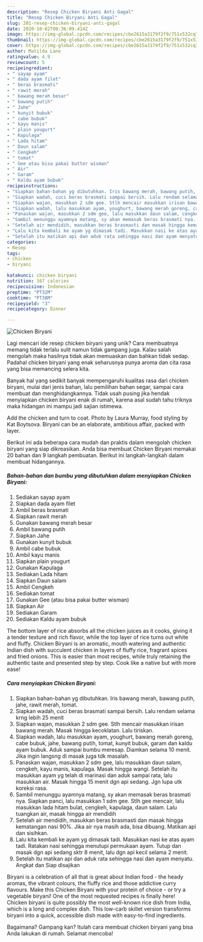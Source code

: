```yaml
---
description: "Resep Chicken Biryani Anti Gagal"
title: "Resep Chicken Biryani Anti Gagal"
slug: 201-resep-chicken-biryani-anti-gagal
date: 2020-10-02T00:36:09.414Z
image: https://img-global.cpcdn.com/recipes/cbe2615a3179f2f9/751x532cq70/chicken-biryani-foto-resep-utama.jpg
thumbnail: https://img-global.cpcdn.com/recipes/cbe2615a3179f2f9/751x532cq70/chicken-biryani-foto-resep-utama.jpg
cover: https://img-global.cpcdn.com/recipes/cbe2615a3179f2f9/751x532cq70/chicken-biryani-foto-resep-utama.jpg
author: Matilda Lane
ratingvalue: 4.9
reviewcount: 5
recipeingredient:
- " sayap ayam"
- " dada ayam filet"
- " beras brasmati"
- " rawit merah"
- " bawang merah besar"
- " bawang putih"
- " Jahe"
- " kunyit bubuk"
- " cabe bubuk"
- " kayu manis"
- " plain yougurt"
- " Kapulaga"
- " Lada hitam"
- " Daun salam"
- " Cengkeh"
- " tomat"
- " Gee atau bisa pakai butter wisman"
- " Air"
- " Garam"
- " Kaldu ayam bubuk"
recipeinstructions:
- "Siapkan bahan-bahan yg dibutuhkan. Iris bawang merah, bawang putih, jahe, rawit merah, tomat."
- "Siapkan wadah, cuci beras brasmati sampai bersih. Lalu rendam selama krng lebih 25 menit"
- "Siapkan wajan, masukkan 2 sdm gee. Stlh mencair masukkan irisan bawang merah. Masak hingga kecoklatan. Lalu tiriskan."
- "Siapkan wadah, lalu masukkan ayam, youghurt, bawang merah goreng, cabe bubuk, jahe, bawang putih, tomat, kunyit bubuk, garam dan kaldu ayam bubuk. Aduk sampai bumbu meresap. Diamkan selama 10 menit. Jika ingin langsng di masak juga tdk masalah."
- "Panaskan wajan, masukkan 2 sdm gee, lalu masukkan daun salam, cengkeh, kayu manis, kapulaga. Masak hingga wangi. Setelah itu masukkan ayam yg telah di marinasi dan aduk sampai rata, lalu masukkan air. Masak hingga 15 menit dgn api sedang. Jgn lupa utk koreksi rasa."
- "Sambil menunggu ayamnya matang, sy akan memasak beras brasmati nya. Siapkan panci, lalu masukkan 1 sdm gee. Stlh gee mencair, lalu masukkan lada hitam bulat, cengkeh, kapulaga, daun salam. Lalu tuangkan air, masak hingga air mendidih"
- "Setelah air mendidih, masukkan beras brasmasti dan masak hingga kematangan nasi 90%. Jika air nya masih ada, bisa dibuang. Matikan api dan sisihkan."
- "Lalu kita kembali ke ayam yg dimasak tadi. Masukkan nasi ke atas ayam tadi. Ratakan nasi sehingga menutupi permukaan ayam. Tutup dan masak dgn api sedang sktr 8 menit, lalu dgn api kecil selama 2 menit."
- "Setelah itu matikan api dan aduk rata sehingga nasi dan ayam menyatu. Angkat dan Siap disajikan"
categories:
- Resep
tags:
- chicken
- biryani

katakunci: chicken biryani 
nutrition: 167 calories
recipecuisine: Indonesian
preptime: "PT32M"
cooktime: "PT38M"
recipeyield: "3"
recipecategory: Dinner

---
```



![Chicken Biryani](https://img-global.cpcdn.com/recipes/cbe2615a3179f2f9/751x532cq70/chicken-biryani-foto-resep-utama.jpg)

Lagi mencari ide resep chicken biryani yang unik? Cara membuatnya memang tidak terlalu sulit namun tidak gampang juga. Kalau salah mengolah maka hasilnya tidak akan memuaskan dan bahkan tidak sedap. Padahal chicken biryani yang enak seharusnya punya aroma dan cita rasa yang bisa memancing selera kita.

Banyak hal yang sedikit banyak mempengaruhi kualitas rasa dari chicken biryani, mulai dari jenis bahan, lalu pemilihan bahan segar, sampai cara membuat dan menghidangkannya. Tidak usah pusing jika hendak menyiapkan chicken biryani enak di rumah, karena asal sudah tahu triknya maka hidangan ini mampu jadi sajian istimewa.

Add the chicken and turn to coat. Photo by Laura Murray, food styling by Kat Boytsova. Biryani can be an elaborate, ambitious affair, packed with layer.


Berikut ini ada beberapa cara mudah dan praktis dalam mengolah chicken biryani yang siap dikreasikan. Anda bisa membuat Chicken Biryani memakai 20 bahan dan 9 langkah pembuatan. Berikut ini langkah-langkah dalam membuat hidangannya.

<!--inarticleads1-->

##### Bahan-bahan dan bumbu yang dibutuhkan dalam menyiapkan Chicken Biryani:

1. Sediakan  sayap ayam
1. Siapkan  dada ayam filet
1. Ambil  beras brasmati
1. Siapkan  rawit merah
1. Gunakan  bawang merah besar
1. Ambil  bawang putih
1. Siapkan  Jahe
1. Gunakan  kunyit bubuk
1. Ambil  cabe bubuk
1. Ambil  kayu manis
1. Siapkan  plain yougurt
1. Gunakan  Kapulaga
1. Sediakan  Lada hitam
1. Siapkan  Daun salam
1. Ambil  Cengkeh
1. Sediakan  tomat
1. Gunakan  Gee (atau bisa pakai butter wisman)
1. Siapkan  Air
1. Sediakan  Garam
1. Sediakan  Kaldu ayam bubuk


The bottom layer of rice absorbs all the chicken juices as it cooks, giving it a tender texture and rich flavor, while the top layer of rice turns out white and fluffy. Chicken Biryani is an aromatic, mouth watering and authentic Indian dish with succulent chicken in layers of fluffy rice, fragrant spices and fried onions. This is easier than most recipes, while truly retaining the authentic taste and presented step by step. Cook like a native but with more ease! 

<!--inarticleads2-->

##### Cara menyiapkan Chicken Biryani:

1. Siapkan bahan-bahan yg dibutuhkan. Iris bawang merah, bawang putih, jahe, rawit merah, tomat.
1. Siapkan wadah, cuci beras brasmati sampai bersih. Lalu rendam selama krng lebih 25 menit
1. Siapkan wajan, masukkan 2 sdm gee. Stlh mencair masukkan irisan bawang merah. Masak hingga kecoklatan. Lalu tiriskan.
1. Siapkan wadah, lalu masukkan ayam, youghurt, bawang merah goreng, cabe bubuk, jahe, bawang putih, tomat, kunyit bubuk, garam dan kaldu ayam bubuk. Aduk sampai bumbu meresap. Diamkan selama 10 menit. Jika ingin langsng di masak juga tdk masalah.
1. Panaskan wajan, masukkan 2 sdm gee, lalu masukkan daun salam, cengkeh, kayu manis, kapulaga. Masak hingga wangi. Setelah itu masukkan ayam yg telah di marinasi dan aduk sampai rata, lalu masukkan air. Masak hingga 15 menit dgn api sedang. Jgn lupa utk koreksi rasa.
1. Sambil menunggu ayamnya matang, sy akan memasak beras brasmati nya. Siapkan panci, lalu masukkan 1 sdm gee. Stlh gee mencair, lalu masukkan lada hitam bulat, cengkeh, kapulaga, daun salam. Lalu tuangkan air, masak hingga air mendidih
1. Setelah air mendidih, masukkan beras brasmasti dan masak hingga kematangan nasi 90%. Jika air nya masih ada, bisa dibuang. Matikan api dan sisihkan.
1. Lalu kita kembali ke ayam yg dimasak tadi. Masukkan nasi ke atas ayam tadi. Ratakan nasi sehingga menutupi permukaan ayam. Tutup dan masak dgn api sedang sktr 8 menit, lalu dgn api kecil selama 2 menit.
1. Setelah itu matikan api dan aduk rata sehingga nasi dan ayam menyatu. Angkat dan Siap disajikan


Biryani is a celebration of all that is great about Indian food - the heady aromas, the vibrant colours, the fluffy rice and those addictive curry flavours. Make this Chicken Biryani with your protein of choice - or try a vegetable biryani! One of the most requested recipes is finally here! Chicken biryani is quite possibly the most well-known rice dish from India, which is a long and complex dish. This low-carb skillet version transforms biryani into a quick, accessible dish made with easy-to-find ingredients. 

Bagaimana? Gampang kan? Itulah cara membuat chicken biryani yang bisa Anda lakukan di rumah. Selamat mencoba!
